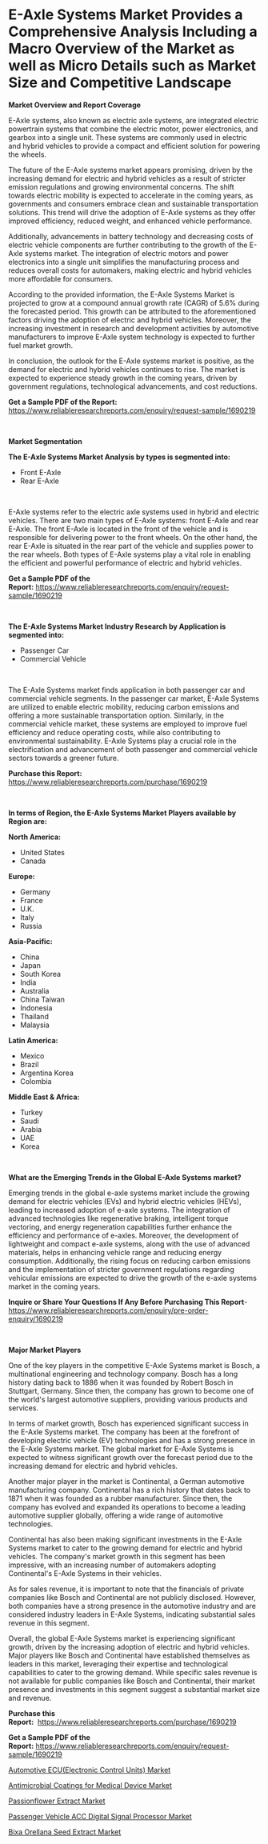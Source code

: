 <p><h1>E-Axle Systems Market Provides a Comprehensive Analysis Including a Macro Overview of the Market as well as Micro Details such as Market Size and Competitive Landscape</h1></p><p><strong>Market Overview and Report Coverage</strong></p>
<p><p>E-Axle systems, also known as electric axle systems, are integrated electric powertrain systems that combine the electric motor, power electronics, and gearbox into a single unit. These systems are commonly used in electric and hybrid vehicles to provide a compact and efficient solution for powering the wheels.</p><p>The future of the E-Axle systems market appears promising, driven by the increasing demand for electric and hybrid vehicles as a result of stricter emission regulations and growing environmental concerns. The shift towards electric mobility is expected to accelerate in the coming years, as governments and consumers embrace clean and sustainable transportation solutions. This trend will drive the adoption of E-Axle systems as they offer improved efficiency, reduced weight, and enhanced vehicle performance.</p><p>Additionally, advancements in battery technology and decreasing costs of electric vehicle components are further contributing to the growth of the E-Axle systems market. The integration of electric motors and power electronics into a single unit simplifies the manufacturing process and reduces overall costs for automakers, making electric and hybrid vehicles more affordable for consumers.</p><p>According to the provided information, the E-Axle Systems Market is projected to grow at a compound annual growth rate (CAGR) of 5.6% during the forecasted period. This growth can be attributed to the aforementioned factors driving the adoption of electric and hybrid vehicles. Moreover, the increasing investment in research and development activities by automotive manufacturers to improve E-Axle system technology is expected to further fuel market growth.</p><p>In conclusion, the outlook for the E-Axle systems market is positive, as the demand for electric and hybrid vehicles continues to rise. The market is expected to experience steady growth in the coming years, driven by government regulations, technological advancements, and cost reductions.</p></p>
<p><strong>Get a Sample PDF of the Report:</strong> <a href="https://www.reliableresearchreports.com/enquiry/request-sample/1690219">https://www.reliableresearchreports.com/enquiry/request-sample/1690219</a></p>
<p>&nbsp;</p>
<p><strong>Market Segmentation</strong></p>
<p><strong>The E-Axle Systems Market Analysis by types is segmented into:</strong></p>
<p><ul><li>Front E-Axle</li><li>Rear E-Axle</li></ul></p>
<p>&nbsp;</p>
<p><p>E-Axle systems refer to the electric axle systems used in hybrid and electric vehicles. There are two main types of E-Axle systems: front E-Axle and rear E-Axle. The front E-Axle is located in the front of the vehicle and is responsible for delivering power to the front wheels. On the other hand, the rear E-Axle is situated in the rear part of the vehicle and supplies power to the rear wheels. Both types of E-Axle systems play a vital role in enabling the efficient and powerful performance of electric and hybrid vehicles.</p></p>
<p><strong>Get a Sample PDF of the Report:</strong>&nbsp;<a href="https://www.reliableresearchreports.com/enquiry/request-sample/1690219">https://www.reliableresearchreports.com/enquiry/request-sample/1690219</a></p>
<p>&nbsp;</p>
<p><strong>The E-Axle Systems Market Industry Research by Application is segmented into:</strong></p>
<p><ul><li>Passenger Car</li><li>Commercial Vehicle</li></ul></p>
<p>&nbsp;</p>
<p><p>The E-Axle Systems market finds application in both passenger car and commercial vehicle segments. In the passenger car market, E-Axle Systems are utilized to enable electric mobility, reducing carbon emissions and offering a more sustainable transportation option. Similarly, in the commercial vehicle market, these systems are employed to improve fuel efficiency and reduce operating costs, while also contributing to environmental sustainability. E-Axle Systems play a crucial role in the electrification and advancement of both passenger and commercial vehicle sectors towards a greener future.</p></p>
<p><strong>Purchase this Report:</strong>&nbsp; <a href="https://www.reliableresearchreports.com/purchase/1690219">https://www.reliableresearchreports.com/purchase/1690219</a></p>
<p>&nbsp;</p>
<p><strong>In terms of Region, the E-Axle Systems Market Players available by Region are:</strong></p>
<p>
    <p> <strong> North America: </strong>
        <ul>
            <li>United States</li>
            <li>Canada</li>
        </ul>
        </p> 
    <p> <strong> Europe: </strong>
        <ul>
            <li>Germany</li>
            <li>France</li>
            <li>U.K.</li>
            <li>Italy</li>
            <li>Russia</li>
        </ul>
        </p> 
    <p> <strong> Asia-Pacific: </strong>
        <ul>
            <li>China</li>
            <li>Japan</li>
            <li>South Korea</li>
            <li>India</li>
            <li>Australia</li>
            <li>China Taiwan</li>
            <li>Indonesia</li>
            <li>Thailand</li>
            <li>Malaysia</li>
        </ul>
        </p> 
    <p> <strong> Latin America: </strong>
        <ul>
            <li>Mexico</li>
            <li>Brazil</li>
            <li>Argentina Korea</li>
            <li>Colombia</li>
        </ul>
        </p> 
    <p> <strong> Middle East & Africa: </strong>
        <ul>
            <li>Turkey</li>
            <li>Saudi</li>
            <li>Arabia</li>
            <li>UAE</li>
            <li>Korea</li>
        </ul>
    </p>
    </p>
<p>&nbsp;</p>
<p><strong>What are the Emerging Trends in the Global E-Axle Systems market?</strong></p>
<p><p>Emerging trends in the global e-axle systems market include the growing demand for electric vehicles (EVs) and hybrid electric vehicles (HEVs), leading to increased adoption of e-axle systems. The integration of advanced technologies like regenerative braking, intelligent torque vectoring, and energy regeneration capabilities further enhance the efficiency and performance of e-axles. Moreover, the development of lightweight and compact e-axle systems, along with the use of advanced materials, helps in enhancing vehicle range and reducing energy consumption. Additionally, the rising focus on reducing carbon emissions and the implementation of stricter government regulations regarding vehicular emissions are expected to drive the growth of the e-axle systems market in the coming years.</p></p>
<p><strong>Inquire or Share Your Questions If Any Before Purchasing This Report</strong>- <a href="https://www.reliableresearchreports.com/enquiry/pre-order-enquiry/1690219">https://www.reliableresearchreports.com/enquiry/pre-order-enquiry/1690219</a></p>
<p>&nbsp;</p>
<p><strong>Major Market Players</strong></p>
<p><p>One of the key players in the competitive E-Axle Systems market is Bosch, a multinational engineering and technology company. Bosch has a long history dating back to 1886 when it was founded by Robert Bosch in Stuttgart, Germany. Since then, the company has grown to become one of the world's largest automotive suppliers, providing various products and services.</p><p>In terms of market growth, Bosch has experienced significant success in the E-Axle Systems market. The company has been at the forefront of developing electric vehicle (EV) technologies and has a strong presence in the E-Axle Systems market. The global market for E-Axle Systems is expected to witness significant growth over the forecast period due to the increasing demand for electric and hybrid vehicles.</p><p>Another major player in the market is Continental, a German automotive manufacturing company. Continental has a rich history that dates back to 1871 when it was founded as a rubber manufacturer. Since then, the company has evolved and expanded its operations to become a leading automotive supplier globally, offering a wide range of automotive technologies.</p><p>Continental has also been making significant investments in the E-Axle Systems market to cater to the growing demand for electric and hybrid vehicles. The company's market growth in this segment has been impressive, with an increasing number of automakers adopting Continental's E-Axle Systems in their vehicles.</p><p>As for sales revenue, it is important to note that the financials of private companies like Bosch and Continental are not publicly disclosed. However, both companies have a strong presence in the automotive industry and are considered industry leaders in E-Axle Systems, indicating substantial sales revenue in this segment.</p><p>Overall, the global E-Axle Systems market is experiencing significant growth, driven by the increasing adoption of electric and hybrid vehicles. Major players like Bosch and Continental have established themselves as leaders in this market, leveraging their expertise and technological capabilities to cater to the growing demand. While specific sales revenue is not available for public companies like Bosch and Continental, their market presence and investments in this segment suggest a substantial market size and revenue.</p></p>
<p><strong>Purchase this Report:</strong>&nbsp;&nbsp;<a href="https://www.reliableresearchreports.com/purchase/1690219">https://www.reliableresearchreports.com/purchase/1690219</a></p>
<p></p>
<p><strong>Get a Sample PDF of the Report:</strong>&nbsp;<a href="https://www.reliableresearchreports.com/enquiry/request-sample/1690219">https://www.reliableresearchreports.com/enquiry/request-sample/1690219</a></p>
<p><p><a href="https://github.com/kuntayevaz/Market-Research-Report-List-1/blob/main/automotive-ecuelectronic-control-units-market.md">Automotive ECU(Electronic Control Units) Market</a></p><p><a href="https://www.linkedin.com/pulse/antimicrobial-coatings-medical-device-market-size-growth-l66he/">Antimicrobial Coatings for Medical Device Market</a></p><p><a href="https://medium.com/@marinaieme/passionflower-extract-market-report-reveals-the-latest-trends-and-growth-opportunities-of-this-10b5d963f95f">Passionflower Extract Market</a></p><p><a href="https://github.com/kipkeeva/Market-Research-Report-List-1/blob/main/passenger-vehicle-acc-digital-signal-processor-market.md">Passenger Vehicle ACC Digital Signal Processor Market</a></p><p><a href="https://medium.com/@othamcclure/bixa-orellana-seed-extract-market-size-market-outlook-and-market-forecast-2023-to-2030-f8fd1e4d518c">Bixa Orellana Seed Extract Market</a></p></p>